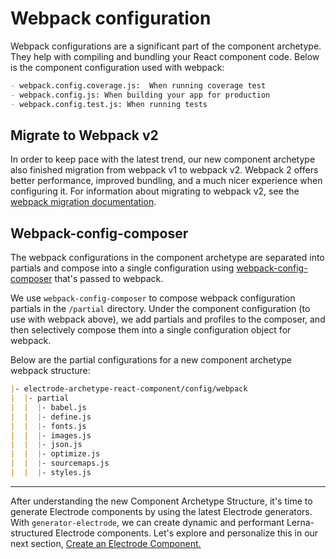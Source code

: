 # Webpack configuration

Webpack configurations are a significant part of the component archetype.  They help with compiling and bundling your React component code.  Below is the component configuration used with webpack:

```markdown
- webpack.config.coverage.js:  When running coverage test
- webpack.config.js: When building your app for production
- webpack.config.test.js: When running tests
```

## Migrate to Webpack v2

In order to keep pace with the latest trend, our new component archetype also finished migration from webpack v1 to webpack v2. Webpack 2 offers better performance, improved bundling, and a much nicer experience when configuring it. For information about migrating to webpack v2, see the   [webpack migration documentation](https://webpack.js.org/guides/migrating/).

## Webpack-config-composer

The webpack configurations in the component archetype are separated into partials and compose into a single configuration using [webpack-config-composer](https://www.npmjs.com/package/webpack-config-composer) that's passed to webpack.

We use `webpack-config-composer` to compose webpack configuration partials in the `/partial` directory. Under the component configuration (to use with webpack above), we add partials and profiles to the composer, and then selectively compose them into a single configuration object for webpack.

Below are the partial configurations for a new component archetype webpack structure:

```markdown
|- electrode-archetype-react-component/config/webpack
|  |- partial
|  |  |- babel.js
|  |  |- define.js
|  |  |- fonts.js
|  |  |- images.js
|  |  |- json.js
|  |  |- optimize.js
|  |  |- sourcemaps.js
|  |  |- styles.js

```

---

After understanding the new Component Archetype Structure, it's time to generate Electrode components by using the latest Electrode generators. With `generator-electrode`, we can create dynamic and performant Lerna-structured Electrode components. Let's explore and personalize this in our next section, [Create an Electrode Component.](/chapter1/intermediate/create-a-electrode-component.md)
